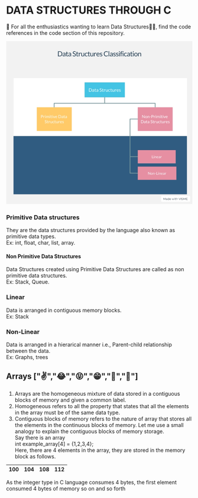 
# DATA STRUCTURES THROUGH C

👋 For all the enthusiastics wanting to learn Data Structures👨‍💻, find the code references in the code section of this repository.

 
![Classification-of-data-structures](img/classification.jpg)
### Primitive Data structures  
They are the data structures provided by the language also known as primitive data types.  
Ex: int, float, char, list, array.  
#### Non Primitive Data Structures  
Data Structures created using Primitive Data Structures are called as non primitive data structures.  
Ex: Stack, Queue.  
### Linear  
Data is arranged in contiguous memory blocks.  
Ex: Stack  
### Non-Linear  
Data is arranged in a hierarical manner i.e., Parent-child relationship between the data.  
Ex: Graphs, trees  

## Arrays ["✌","😂","😝","😁","💛","💚"]
1) Arrays are the homogeneous mixture of data stored in a contiguous blocks of memory and given a common label.
2) Homogeneous refers to all the property that states that all the elements in the array must be of the same data type.
3) Contiguous blocks of memory refers to the nature of array that stores all the elements in the continuous blocks of memory.
Let me use a small analogy to explain the contiguous blocks of memory storage.  
Say there is  an array  
int example_array[4] = {1,2,3,4};  
Here, there are 4 elements in the array, they are stored in the memory block as follows. 


| 100      | 104           | 108  | 112 |
|:-------------:|:-------------:|:-----:|:-----:|


As the integer type in C language consumes 4 bytes, the first element consumed 4 bytes of memory so on and so forth

